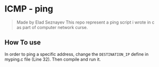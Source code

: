 # ICMP - ping 

> Made by Elad Seznayev 
This repo represent a ping script i wrote in c as part of computer network curse.

## How To use
In order to ping a specific address, change the `DESTINATION_IP` define in myping.c file (Line 32).
Then compile and run it.
